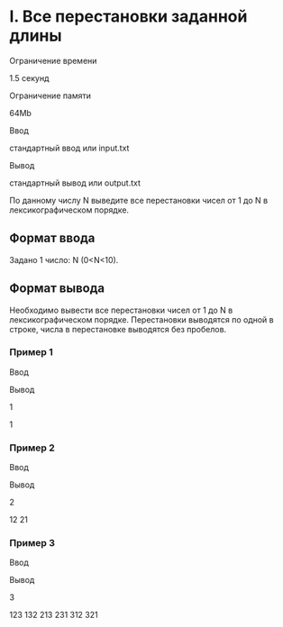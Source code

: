 I. Все перестановки заданной длины
==================================

Ограничение времени

1.5 секунд

Ограничение памяти

64Mb

Ввод

стандартный ввод или input.txt

Вывод

стандартный вывод или output.txt

По данному числу N выведите все перестановки чисел от 1 до N в лексикографическом порядке.

Формат ввода
------------

Задано 1 число: N (0<N<10).

Формат вывода
-------------

Необходимо вывести все перестановки чисел от 1 до N в лексикографическом порядке. Перестановки выводятся по одной в строке, числа в перестановке выводятся без пробелов.

### Пример 1

Ввод

Вывод

1

1

### Пример 2

Ввод

Вывод

2

12
21

### Пример 3

Ввод

Вывод

3

123
132
213
231
312
321